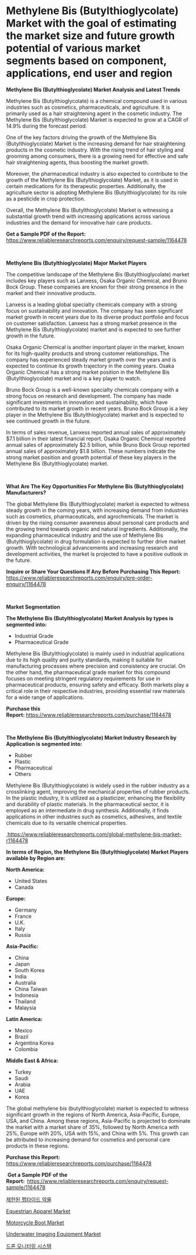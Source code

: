 <p><h1>Methylene Bis (Butylthioglycolate) Market with the goal of estimating the market size and future growth potential of various market segments based on component, applications, end user and region</h1></p><p><strong>Methylene Bis (Butylthioglycolate) Market Analysis and Latest Trends</strong></p>
<p><p>Methylene Bis (Butylthioglycolate) is a chemical compound used in various industries such as cosmetics, pharmaceuticals, and agriculture. It is primarily used as a hair straightening agent in the cosmetic industry. The Methylene Bis (Butylthioglycolate) Market is expected to grow at a CAGR of 14.9% during the forecast period.</p><p>One of the key factors driving the growth of the Methylene Bis (Butylthioglycolate) Market is the increasing demand for hair straightening products in the cosmetic industry. With the rising trend of hair styling and grooming among consumers, there is a growing need for effective and safe hair straightening agents, thus boosting the market growth.</p><p>Moreover, the pharmaceutical industry is also expected to contribute to the growth of the Methylene Bis (Butylthioglycolate) Market, as it is used in certain medications for its therapeutic properties. Additionally, the agriculture sector is adopting Methylene Bis (Butylthioglycolate) for its role as a pesticide in crop protection.</p><p>Overall, the Methylene Bis (Butylthioglycolate) Market is witnessing a substantial growth trend with increasing applications across various industries and the demand for innovative hair care products.</p></p>
<p><strong>Get a Sample PDF of the Report:&nbsp;</strong> <a href="https://www.reliableresearchreports.com/enquiry/request-sample/1164478">https://www.reliableresearchreports.com/enquiry/request-sample/1164478</a></p>
<p>&nbsp;</p>
<p><strong>Methylene Bis (Butylthioglycolate) Major Market Players</strong></p>
<p><p>The competitive landscape of the Methylene Bis (Butylthioglycolate) market includes key players such as Lanxess, Osaka Organic Chemical, and Bruno Bock Group. These companies are known for their strong presence in the market and their innovative products.</p><p>Lanxess is a leading global specialty chemicals company with a strong focus on sustainability and innovation. The company has seen significant market growth in recent years due to its diverse product portfolio and focus on customer satisfaction. Lanxess has a strong market presence in the Methylene Bis (Butylthioglycolate) market and is expected to see further growth in the future.</p><p>Osaka Organic Chemical is another important player in the market, known for its high-quality products and strong customer relationships. The company has experienced steady market growth over the years and is expected to continue its growth trajectory in the coming years. Osaka Organic Chemical has a strong market position in the Methylene Bis (Butylthioglycolate) market and is a key player to watch.</p><p>Bruno Bock Group is a well-known specialty chemicals company with a strong focus on research and development. The company has made significant investments in innovation and sustainability, which have contributed to its market growth in recent years. Bruno Bock Group is a key player in the Methylene Bis (Butylthioglycolate) market and is expected to see continued growth in the future.</p><p>In terms of sales revenue, Lanxess reported annual sales of approximately $7.1 billion in their latest financial report. Osaka Organic Chemical reported annual sales of approximately $2.5 billion, while Bruno Bock Group reported annual sales of approximately $1.8 billion. These numbers indicate the strong market position and growth potential of these key players in the Methylene Bis (Butylthioglycolate) market.</p></p>
<p>&nbsp;</p>
<p><strong>What Are The Key Opportunities For Methylene Bis (Butylthioglycolate) Manufacturers?</strong></p>
<p><p>The global Methylene Bis (Butylthioglycolate) market is expected to witness steady growth in the coming years, with increasing demand from industries such as cosmetics, pharmaceuticals, and agrochemicals. The market is driven by the rising consumer awareness about personal care products and the growing trend towards organic and natural ingredients. Additionally, the expanding pharmaceutical industry and the use of Methylene Bis (Butylthioglycolate) in drug formulation is expected to further drive market growth. With technological advancements and increasing research and development activities, the market is projected to have a positive outlook in the future.</p></p>
<p><strong>Inquire or Share Your Questions If Any Before Purchasing This Report:</strong> <a href="https://www.reliableresearchreports.com/enquiry/pre-order-enquiry/1164478">https://www.reliableresearchreports.com/enquiry/pre-order-enquiry/1164478</a></p>
<p>&nbsp;</p>
<p><strong>Market Segmentation</strong></p>
<p><strong>The Methylene Bis (Butylthioglycolate) Market Analysis by types is segmented into:</strong></p>
<p><ul><li>Industrial Grade</li><li>Pharmaceutical Grade</li></ul></p>
<p><p>Methylene Bis (Butylthioglycolate) is mainly used in industrial applications due to its high quality and purity standards, making it suitable for manufacturing processes where precision and consistency are crucial. On the other hand, the pharmaceutical grade market for this compound focuses on meeting stringent regulatory requirements for use in pharmaceutical products, ensuring safety and efficacy. Both markets play a critical role in their respective industries, providing essential raw materials for a wide range of applications.</p></p>
<p><strong>Purchase this Report:&nbsp;</strong><a href="https://www.reliableresearchreports.com/purchase/1164478">https://www.reliableresearchreports.com/purchase/1164478</a></p>
<p>&nbsp;</p>
<p><strong>The Methylene Bis (Butylthioglycolate) Market Industry Research by Application is segmented into:</strong></p>
<p><ul><li>Rubber</li><li>Plastic</li><li>Pharmaceutical</li><li>Others</li></ul></p>
<p><p>Methylene Bis (Butylthioglycolate) is widely used in the rubber industry as a crosslinking agent, improving the mechanical properties of rubber products. In the plastic industry, it is utilized as a plasticizer, enhancing the flexibility and durability of plastic materials. In the pharmaceutical sector, it is employed as an intermediate in drug synthesis. Additionally, it finds applications in other industries such as cosmetics, adhesives, and textile chemicals due to its versatile chemical properties.</p></p>
<p><a href="https://www.reliableresearchreports.com/global-methylene-bis-market-r1164478">&nbsp;https://www.reliableresearchreports.com/global-methylene-bis-market-r1164478</a></p>
<p><strong>In terms of Region, the Methylene Bis (Butylthioglycolate) Market Players available by Region are:</strong></p>
<p>
    <p> <strong> North America: </strong>
        <ul>
            <li>United States</li>
            <li>Canada</li>
        </ul>
        </p> 
    <p> <strong> Europe: </strong>
        <ul>
            <li>Germany</li>
            <li>France</li>
            <li>U.K.</li>
            <li>Italy</li>
            <li>Russia</li>
        </ul>
        </p> 
    <p> <strong> Asia-Pacific: </strong>
        <ul>
            <li>China</li>
            <li>Japan</li>
            <li>South Korea</li>
            <li>India</li>
            <li>Australia</li>
            <li>China Taiwan</li>
            <li>Indonesia</li>
            <li>Thailand</li>
            <li>Malaysia</li>
        </ul>
        </p> 
    <p> <strong> Latin America: </strong>
        <ul>
            <li>Mexico</li>
            <li>Brazil</li>
            <li>Argentina Korea</li>
            <li>Colombia</li>
        </ul>
        </p> 
    <p> <strong> Middle East & Africa: </strong>
        <ul>
            <li>Turkey</li>
            <li>Saudi</li>
            <li>Arabia</li>
            <li>UAE</li>
            <li>Korea</li>
        </ul>
    </p>
    </p>
<p><p>The global methylene bis (butylthioglycolate) market is expected to witness significant growth in the regions of North America, Asia-Pacific, Europe, USA, and China. Among these regions, Asia-Pacific is projected to dominate the market with a market share of 35%, followed by North America with 25%, Europe with 20%, USA with 15%, and China with 5%. This growth can be attributed to increasing demand for cosmetics and personal care products in these regions.</p></p>
<p><strong>Purchase this Report: </strong><a href="https://www.reliableresearchreports.com/purchase/1164478">https://www.reliableresearchreports.com/purchase/1164478</a></p>
<p>&nbsp;<strong>Get a Sample PDF of the Report:&nbsp;&nbsp;</strong><a href="https://www.reliableresearchreports.com/enquiry/request-sample/1164478">https://www.reliableresearchreports.com/enquiry/request-sample/1164478</a></p>
<p><strong></strong></p>
<p><p><a href="https://github.com/tasfiyaj85/Market-Research-Report-List-2/blob/main/224270770033.md">제한된 펩타이드 약물</a></p><p><a href="https://medium.com/@jsksk366/analyzing-equestrian-apparel-market-dynamics-and-growth-drivers-and-forecasted-for-period-from-2024-7fcbedb32f1a">Equestrian Apparel Market</a></p><p><a href="https://medium.com/@theomorar/motorcycle-boot-market-share-size-trends-industry-analysis-report-by-application-men-women-5e32b6b782f9">Motorcycle Boot Market</a></p><p><a href="https://github.com/derrinmiltonellis35gcl/Market-Research-Report-List-3/blob/main/underwater-imaging-equipment-market.md">Underwater Imaging Equipment Market</a></p><p><a href="https://github.com/njolsky1/Market-Research-Report-List-2/blob/main/559120370032.md">드론 모니터링 시스템</a></p></p>